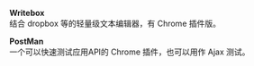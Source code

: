 **Writebox**  
结合 dropbox 等的轻量级文本编辑器，有 Chrome 插件版。

**PostMan**  
一个可以快速测试应用API的 Chrome 插件，也可以用作 Ajax 测试。